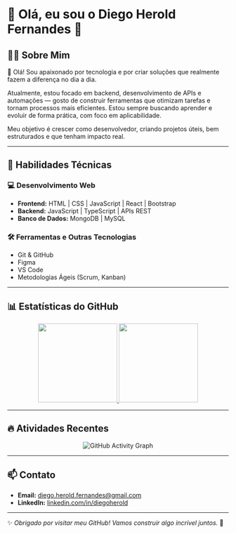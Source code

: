 # 👋 Olá, eu sou o **Diego Herold Fernandes** 🚀  

## 🧑‍💻 Sobre Mim  
👋 Olá! Sou apaixonado por tecnologia e por criar soluções que realmente fazem a diferença no dia a dia.

Atualmente, estou focado em backend, desenvolvimento de APIs e automações — gosto de construir ferramentas que otimizam tarefas e tornam processos mais eficientes. Estou sempre buscando aprender e evoluir de forma prática, com foco em aplicabilidade.

Meu objetivo é crescer como desenvolvedor, criando projetos úteis, bem estruturados e que tenham impacto real. 

---

## 🚀 **Habilidades Técnicas**

### 💻 **Desenvolvimento Web**  
- **Frontend:** HTML | CSS | JavaScript | React | Bootstrap
- **Backend:** JavaScript | TypeScript | APIs REST  
- **Banco de Dados:** MongoDB | MySQL  

### 🛠️ **Ferramentas e Outras Tecnologias**  
- Git & GitHub  
- Figma  
- VS Code  
- Metodologias Ágeis (Scrum, Kanban)  

---

## 📊 **Estatísticas do GitHub**  

<div align="center">
  <a href="https://github.com/DiegoHerold">
    <img height="180em" src="https://github-readme-stats.vercel.app/api?username=DiegoHerold&show_icons=true&theme=dracula&include_all_commits=true&count_private=true"/>
    <img height="180em" src="https://github-readme-stats.vercel.app/api/top-langs/?username=DiegoHerold&layout=compact&langs_count=7&theme=dracula"/>
  </a>
</div>  

---

## 🔥 **Atividades Recentes**  

<!-- GitHub Activity Graph -->
<p align="center">
  <img src="https://github-readme-activity-graph.vercel.app/graph?username=DiegoHerold&theme=dracula" alt="GitHub Activity Graph">
</p>

---

## 📫 **Contato**  
- **Email:** [diego.herold.fernandes@gmail.com](mailto:diego.herold.fernandes@gmail.com)  
- **LinkedIn:** [linkedin.com/in/diegoherold](www.linkedin.com/in/diegoherold)  

---

✨ *Obrigado por visitar meu GitHub! Vamos construir algo incrível juntos.* 🚀
